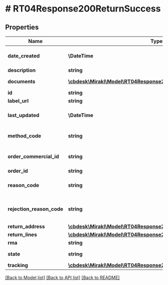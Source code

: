 # # RT04Response200ReturnSuccess

## Properties

Name | Type | Description | Notes
------------ | ------------- | ------------- | -------------
**date_created** | **\DateTime** | Return creation date | [optional]
**description** | **string** | Description | [optional]
**documents** | [**\cbdesk\Mirakl\Model\RT04Response200ReturnSuccessDocuments[]**](RT04Response200ReturnSuccessDocuments.md) | Return documents | [optional]
**id** | **string** | Return id | [optional]
**label_url** | **string** | Label URL | [optional]
**last_updated** | **\DateTime** | Return last updated date | [optional]
**method_code** | **string** | Return method code | [optional]
**order_commercial_id** | **string** | Order commercial id | [optional]
**order_id** | **string** | Order id | [optional]
**reason_code** | **string** | Return reason code | [optional]
**rejection_reason_code** | **string** | Return rejection reason code | [optional]
**return_address** | [**\cbdesk\Mirakl\Model\RT04Response200ReturnSuccessReturnAddress**](RT04Response200ReturnSuccessReturnAddress.md) |  | [optional]
**return_lines** | [**\cbdesk\Mirakl\Model\RT04Response200ReturnSuccessReturnLines[]**](RT04Response200ReturnSuccessReturnLines.md) | Return lines | [optional]
**rma** | **string** | Return RMA | [optional]
**state** | **string** | Return state | [optional]
**tracking** | [**\cbdesk\Mirakl\Model\RT04Response200ReturnSuccessTracking**](RT04Response200ReturnSuccessTracking.md) |  | [optional]

[[Back to Model list]](../../README.md#models) [[Back to API list]](../../README.md#endpoints) [[Back to README]](../../README.md)
